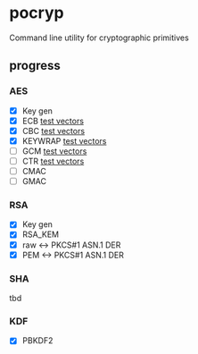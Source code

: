 # pocryp
Command line utility for cryptographic primitives

## progress

### AES

- [x] Key gen
- [x] ECB
[test vectors](https://nvlpubs.nist.gov/nistpubs/Legacy/SP/nistspecialpublication800-38a.pdf)
- [x] CBC
[test vectors](https://nvlpubs.nist.gov/nistpubs/Legacy/SP/nistspecialpublication800-38a.pdf)
- [x] KEYWRAP
[test vectors](https://www.rfc-editor.org/rfc/rfc3394#section-4)
- [ ] GCM
[test vectors](https://csrc.nist.gov/CSRC/media/Projects/Cryptographic-Algorithm-Validation-Program/documents/mac/gcmtestvectors.zip)
- [ ] CTR
[test vectors](https://www.rfc-editor.org/rfc/rfc3686#section-6)
- [ ] CMAC
- [ ] GMAC

### RSA

- [x] Key gen
- [x] RSA_KEM
- [x] raw <-> PKCS#1 ASN.1 DER
- [x] PEM <-> PKCS#1 ASN.1 DER

### SHA

tbd

### KDF

- [x] PBKDF2
